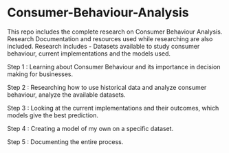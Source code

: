 # Consumer-Behaviour-Analysis

This repo includes the complete research on Consumer Behaviour Analysis. Research Documentation and resources used while researching are also included. Research includes - Datasets available to study consumer behaviour, current implementations and the models used. 

Step 1 : Learning about Consumer Behaviour and its importance in decision making for businesses.

Step 2 : Researching how to use historical data and analyze consumer behaviour, analyze the available datasets.

Step 3 : Looking at the current implementations and their outcomes, which models give the best prediction.

Step 4 : Creating a model of my own on a specific dataset. 

Step 5 : Documenting the entire process.
